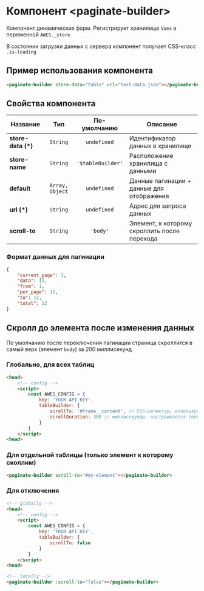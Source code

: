 # Компонент &lt;paginate-builder&gt;

Компонент динамических форм. Регистрирует хранилище `Vuex` в переменной `AWES._store`

В состоянии загрузки данных с сервера компонент получает CSS-класс `.is-loading`

## Пример использования компонента

```html
<paginate-builder store-data="table" url="test-data.json"></paginate-builder>
```

<paginate-builder store-data="table" url="test-data.json"></paginate-builder>


## Свойства компонента

| Название           | Тип             | По-умолчанию      | Описание                                     |
|--------------------|:---------------:|:-----------------:|----------------------------------------------|
| **store-data (*)** | `String`        | `undefined`       | Идентификатор данных в хранилище             |
| **store-name**     | `String`        | `'$tableBuilder'` | Расположение хранилища с данными             |
| **default**        | `Array, Object` | `undefined`       | Данные пагинации + данные для отображения    |
| **url (*)**        | `String`        | `undefined`       | Адрес для запроса данных                     |
| **scroll-to**      | `String`        | `'body'`          | Элемент, к которому скроллить после перехода |

### Формат данных для пагинации

```json
{
    "current_page": 1,
    "data": [],
    "from": 1,
    "per_page": 15,
    "to": 12,
    "total": 12
}
```


## Скролл до элемента после изменения данных

По умолчанию после переключения пагинации страница скроллится в самый верх (элемент `body`) за *200* миллисекунд

### Глобально, для всех таблиц

```html
<head>
    <!-- config -->
    <script>
        const AWES_CONFIG = {
            key: 'YOUR API KEY',
            tableBuilder: {
                scrollTo: '#frame__content', // CSS-селектор, используется в document.querySelector
                scrollDuration: 300 // миллисекунды, настраивается только глобально для всех таблиц
            }
        }
    </script>
<head>
```


### Для отдельной таблицы (только элемент к которому сколлим)

```html
<paginate-builder scroll-to="#my-element"></paginate-builder>
```


### Для отключения

```html
<!-- globally -->
<head>
    <!-- config -->
    <script>
        const AWES_CONFIG = {
            key: 'YOUR API KEY',
            tableBuilder: {
                scrollTo: false
            }
        }
    </script>
<head>

<!-- locally -->
<paginate-builder :scroll-to="false"></paginate-builder>
```